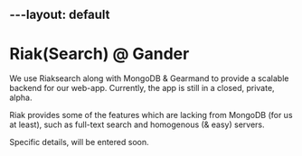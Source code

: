---layout: default
---

Riak(Search) @ Gander
=====================

We use Riaksearch along with MongoDB & Gearmand to provide a scalable backend
for our web-app. Currently, the app is still in a closed, private, alpha.

Riak provides some of the features which are lacking from MongoDB (for
us at least), such as full-text search and homogenous (& easy) servers.

Specific details, will be entered soon.


